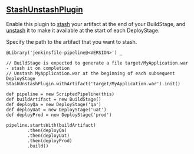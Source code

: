 ## [StashUnstashPlugin](../src/StashUnstashPlugin.groovy)

Enable this plugin to [stash](https://www.jenkins.io/doc/pipeline/steps/workflow-basic-steps/#stash-stash-some-files-to-be-used-later-in-the-build) your artifact at the end of your BuildStage, and [unstash](https://www.jenkins.io/doc/pipeline/steps/workflow-basic-steps/#unstash-restore-files-previously-stashed) it to make it available at the start of each DeployStage.

Specify the path to the artifact that you want to stash.

```
@Library('jenkinsfile-pipeline@<VERSION>') _

// BuildStage is expected to generate a file target/MyApplication.war - stash it on completion
// Unstash MyApplication.war at the beginning of each subsequent DeployStage
StashUnstashPlugin.withArtifact('target/MyApplication.war').init()

def pipeline = new ScriptedPipeline(this)
def buildArtifact = new BuildStage()
def deployQa = new DeployStage('qa')
def deployUat = new DeployStage('uat')
def deployProd = new DeployStage('prod')

pipeline.startsWith(buildArtifact)
        .then(deployQa)
        .then(deployUat)
        .then(deployProd)
        .build()
```
